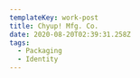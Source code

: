 ```yaml
---
templateKey: work-post
title: Chyup! Mfg. Co.
date: 2020-08-20T02:39:31.258Z
tags:
  - Packaging
  - Identity
---
```

